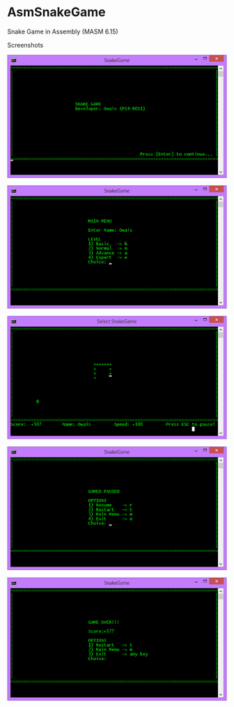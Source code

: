 # AsmSnakeGame
Snake Game in Assembly (MASM 6.15)

Screenshots
    
![Snake Game](https://github.com/soachishti/AsmSnakeGame/raw/master/Screenshots/SnakeGame001.png)

![Snake Game](https://github.com/soachishti/AsmSnakeGame/raw/master/Screenshots/SnakeGame002.png)

![Snake Game](https://github.com/soachishti/AsmSnakeGame/raw/master/Screenshots/SnakeGame003.png)

![Snake Game](https://github.com/soachishti/AsmSnakeGame/raw/master/Screenshots/SnakeGame004.png)

![Snake Game](https://github.com/soachishti/AsmSnakeGame/raw/master/Screenshots/SnakeGame005.png)